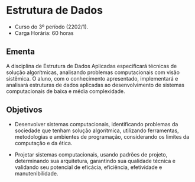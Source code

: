 # Estrutura de Dados

* Curso do 3º período (2202/1).
* Carga Horária: 60 horas

## Ementa

A disciplina de Estrutura de Dados Aplicadas especificará técnicas de solução algorítmicas, analisando problemas computacionais com visão sistêmica. O aluno, com o conhecimento apresentado, implementará e analisará estruturas de dados aplicadas ao desenvolvimento de sistemas computacionais de baixa e média complexidade.

## Objetivos

* Desenvolver sistemas computacionais, identificando problemas da sociedade que tenham solução algorítmica, utilizando ferramentas, metodologias e ambientes de programação, considerando os limites da computação e da ética.

* Projetar sistemas computacionais, usando padrões de projeto, determinando sua arquitetura, garantindo sua qualidade técnica e validando seu potencial de eficácia, eficiência, efetividade e manutenibilidade.